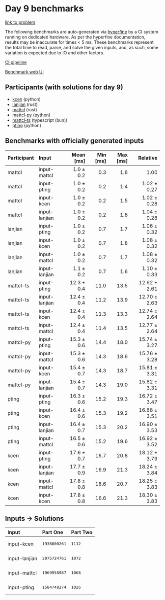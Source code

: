 # Day 9 benchmarks

[link to problem](https://adventofcode.com/2023/day/9)

The following benchmarks are auto-generated via
[hyperfine](https://github.com/sharkdp/hyperfine) by a CI system running on
dedicated hardware. As per the hyperfine documentation, results may be
inaccurate for times < 5 ms. These benchmarks represent the total time to read,
parse, and solve the given inputs, and, as such, some variation is expected due
to IO and other factors.

[CI pipeline](http://ci.papercode.net:8080/teams/main/pipelines/aoc2023)

[Benchmark web UI](https://aoc.ancalagon.black)


## Participants (with solutions for day 9)

- [kcen](https://github.com/kcen/aoc2023) (python)
- [lanjian](https://github.com/lanjian/aoc-2023) (rust)
- [mattcl](https://github.com/mattcl/aoc2023) (rust)
- [mattcl-py](https://github.com/mattcl/aoc2023-py) (python)
- [mattcl-ts](https://github.com/mattcl/aoc2023-js) (typescript (bun))
- [pting](https://github.com/pting/aoc2023) (python)


## Benchmarks with officially generated inputs

| Participant | Input | Mean [ms] | Min [ms] | Max [ms] | Relative |
|:---|:---|---:|---:|---:|---:|
| mattcl | input-mattcl | 1.0 ± 0.2 | 0.3 | 1.6 | 1.00 |
| mattcl | input-pting | 1.0 ± 0.2 | 0.2 | 1.4 | 1.02 ± 0.27 |
| mattcl | input-kcen | 1.0 ± 0.2 | 0.2 | 1.5 | 1.02 ± 0.28 |
| mattcl | input-lanjian | 1.0 ± 0.2 | 0.2 | 1.8 | 1.04 ± 0.28 |
| lanjian | input-pting | 1.0 ± 0.2 | 0.7 | 1.7 | 1.06 ± 0.32 |
| lanjian | input-kcen | 1.0 ± 0.2 | 0.7 | 1.8 | 1.08 ± 0.32 |
| lanjian | input-mattcl | 1.0 ± 0.2 | 0.7 | 1.7 | 1.08 ± 0.32 |
| lanjian | input-lanjian | 1.1 ± 0.2 | 0.7 | 1.6 | 1.10 ± 0.33 |
| mattcl-ts | input-pting | 12.3 ± 0.4 | 11.0 | 13.5 | 12.62 ± 2.61 |
| mattcl-ts | input-lanjian | 12.4 ± 0.4 | 11.2 | 13.9 | 12.70 ± 2.63 |
| mattcl-ts | input-kcen | 12.4 ± 0.4 | 11.3 | 13.3 | 12.74 ± 2.64 |
| mattcl-ts | input-mattcl | 12.4 ± 0.4 | 11.4 | 13.5 | 12.77 ± 2.64 |
| mattcl-py | input-pting | 15.3 ± 0.6 | 14.4 | 18.0 | 15.74 ± 3.27 |
| mattcl-py | input-mattcl | 15.3 ± 0.6 | 14.3 | 18.6 | 15.76 ± 3.28 |
| mattcl-py | input-kcen | 15.4 ± 0.7 | 14.3 | 18.7 | 15.81 ± 3.31 |
| mattcl-py | input-lanjian | 15.4 ± 0.7 | 14.3 | 19.0 | 15.82 ± 3.31 |
| pting | input-pting | 16.3 ± 0.6 | 15.2 | 19.3 | 16.72 ± 3.47 |
| pting | input-kcen | 16.4 ± 0.6 | 15.3 | 19.2 | 16.88 ± 3.51 |
| pting | input-lanjian | 16.4 ± 0.7 | 15.3 | 20.2 | 16.90 ± 3.53 |
| pting | input-mattcl | 16.5 ± 0.6 | 15.2 | 19.6 | 16.92 ± 3.52 |
| kcen | input-pting | 17.6 ± 0.7 | 16.7 | 20.8 | 18.12 ± 3.79 |
| kcen | input-lanjian | 17.7 ± 0.9 | 16.9 | 21.3 | 18.24 ± 3.84 |
| kcen | input-mattcl | 17.8 ± 0.8 | 16.6 | 20.7 | 18.25 ± 3.83 |
| kcen | input-kcen | 17.8 ± 0.8 | 16.6 | 21.3 | 18.30 ± 3.83 |


## Inputs -> Solutions

| Input | Part One | Part Two |
|:---|:---|:---|
|input-kcen|<pre>1938800261</pre>|<pre>1112</pre>|
|input-lanjian|<pre>2075724761</pre>|<pre>1072</pre>|
|input-mattcl|<pre>1969958987</pre>|<pre>1068</pre>|
|input-pting|<pre>1584748274</pre>|<pre>1026</pre>|